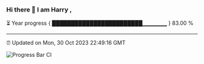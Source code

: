 ### Hi there 👋 I am Harry , 

⏳ Year progress { ████████████████████████▁▁▁▁▁▁ } 83.00 %

---

⏰ Updated on Mon, 30 Oct 2023 22:49:16 GMT

![Progress Bar CI](https://github.com/duykhang68/duykhang68/workflows/Progress%20Bar%20CI/badge.svg)
